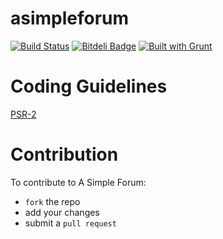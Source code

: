 asimpleforum
=
[![Build Status](https://travis-ci.org/cjmarkham/asimpleforum.png?branch=master)](https://travis-ci.org/cjmarkham/asimpleforum)
[![Bitdeli Badge](https://d2weczhvl823v0.cloudfront.net/cjmarkham/asimpleforum/trend.png)](https://bitdeli.com/free "Bitdeli Badge")
[![Built with Grunt](https://cdn.gruntjs.com/builtwith.png)](http://gruntjs.com/)

Coding Guidelines
=

[PSR-2](https://github.com/php-fig/fig-standards/blob/master/accepted/PSR-2-coding-style-guide.md)

Contribution
=

To contribute to A Simple Forum:

- `fork` the repo
- add your changes
- submit a `pull request`
